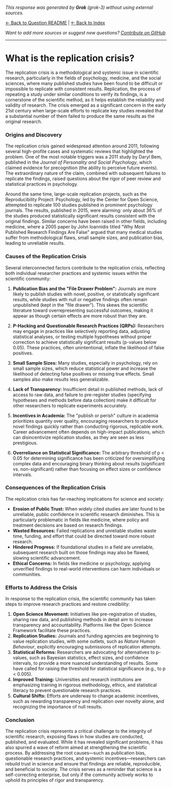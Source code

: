 <!-- 
Generated by: grok
Model: grok-3
Prompt type: default
Generated at: 2025-06-12T11:03:46.688209
-->

*This response was generated by **Grok** (grok-3) without using external sources.*

[← Back to Question README](README.md) | [← Back to Index](../README.md)

*Want to add more sources or suggest new questions? [Contribute on GitHub](https://github.com/justinwest/SuggestedSources)*

---

# What is the replication crisis?

The replication crisis is a methodological and systemic issue in scientific research, particularly in the fields of psychology, medicine, and the social sciences, where many published studies have been found to be difficult or impossible to replicate with consistent results. Replication, the process of repeating a study under similar conditions to verify its findings, is a cornerstone of the scientific method, as it helps establish the reliability and validity of research. The crisis emerged as a significant concern in the early 21st century when large-scale efforts to replicate key studies revealed that a substantial number of them failed to produce the same results as the original research.

### Origins and Discovery
The replication crisis gained widespread attention around 2011, following several high-profile cases and systematic reviews that highlighted the problem. One of the most notable triggers was a 2011 study by Daryl Bem, published in the *Journal of Personality and Social Psychology*, which claimed evidence for precognition (the ability to perceive future events). The extraordinary nature of the claim, combined with subsequent failures to replicate the findings, raised questions about the rigor of peer review and statistical practices in psychology.

Around the same time, large-scale replication projects, such as the Reproducibility Project: Psychology, led by the Center for Open Science, attempted to replicate 100 studies published in prominent psychology journals. The results, published in 2015, were alarming: only about 36% of the studies produced statistically significant results consistent with the original findings. Similar concerns have been raised in other fields, including medicine, where a 2005 paper by John Ioannidis titled "Why Most Published Research Findings Are False" argued that many medical studies suffer from methodological flaws, small sample sizes, and publication bias, leading to unreliable results.

### Causes of the Replication Crisis
Several interconnected factors contribute to the replication crisis, reflecting both individual researcher practices and systemic issues within the scientific community:

1. **Publication Bias and the "File Drawer Problem":** Journals are more likely to publish studies with novel, positive, or statistically significant results, while studies with null or negative findings often remain unpublished (kept in the "file drawer"). This skews the scientific literature toward overrepresenting successful outcomes, making it appear as though certain effects are more robust than they are.

2. **P-Hacking and Questionable Research Practices (QRPs):** Researchers may engage in practices like selectively reporting data, adjusting statistical analyses, or testing multiple hypotheses without proper correction to achieve statistically significant results (p-values below 0.05). These practices, often unintentional, inflate the likelihood of false positives.

3. **Small Sample Sizes:** Many studies, especially in psychology, rely on small sample sizes, which reduce statistical power and increase the likelihood of detecting false positives or missing true effects. Small samples also make results less generalizable.

4. **Lack of Transparency:** Insufficient detail in published methods, lack of access to raw data, and failure to pre-register studies (specifying hypotheses and methods before data collection) make it difficult for other researchers to replicate experiments accurately.

5. **Incentives in Academia:** The "publish or perish" culture in academia prioritizes quantity over quality, encouraging researchers to produce novel findings quickly rather than conducting rigorous, replicable work. Career advancement often depends on high-impact publications, which can disincentivize replication studies, as they are seen as less prestigious.

6. **Overreliance on Statistical Significance:** The arbitrary threshold of p < 0.05 for determining significance has been criticized for oversimplifying complex data and encouraging binary thinking about results (significant vs. non-significant) rather than focusing on effect sizes or confidence intervals.

### Consequences of the Replication Crisis
The replication crisis has far-reaching implications for science and society:

- **Erosion of Public Trust:** When widely cited studies are later found to be unreliable, public confidence in scientific research diminishes. This is particularly problematic in fields like medicine, where policy and treatment decisions are based on research findings.
- **Wasted Resources:** Failed replications and unreliable studies waste time, funding, and effort that could be directed toward more robust research.
- **Hindered Progress:** If foundational studies in a field are unreliable, subsequent research built on those findings may also be flawed, slowing scientific advancement.
- **Ethical Concerns:** In fields like medicine or psychology, applying unverified findings to real-world interventions can harm individuals or communities.

### Efforts to Address the Crisis
In response to the replication crisis, the scientific community has taken steps to improve research practices and restore credibility:

1. **Open Science Movement:** Initiatives like pre-registration of studies, sharing raw data, and publishing methods in detail aim to increase transparency and accountability. Platforms like the Open Science Framework facilitate these practices.
2. **Replication Studies:** Journals and funding agencies are beginning to value replication studies, with some outlets, such as *Nature Human Behaviour*, explicitly encouraging submissions of replication attempts.
3. **Statistical Reforms:** Researchers are advocating for alternatives to p-values, such as Bayesian statistics, effect sizes, and confidence intervals, to provide a more nuanced understanding of results. Some have called for raising the threshold for statistical significance (e.g., to p < 0.005).
4. **Improved Training:** Universities and research institutions are emphasizing training in rigorous methodology, ethics, and statistical literacy to prevent questionable research practices.
5. **Cultural Shifts:** Efforts are underway to change academic incentives, such as rewarding transparency and replication over novelty alone, and recognizing the importance of null results.

### Conclusion
The replication crisis represents a critical challenge to the integrity of scientific research, exposing flaws in how studies are conducted, published, and evaluated. While it has revealed significant problems, it has also spurred a wave of reform aimed at strengthening the scientific process. By addressing the root causes—such as publication bias, questionable research practices, and systemic incentives—researchers can rebuild trust in science and ensure that findings are reliable, reproducible, and beneficial to society. The crisis serves as a reminder that science is a self-correcting enterprise, but only if the community actively works to uphold its principles of rigor and transparency.